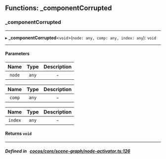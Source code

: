 ## Functions: _componentCorrupted

### _componentCorrupted


___
▸ **_componentCorrupted**<`void`\>(`node: any, comp: any, index: any`): `void`
___


#### Parameters

| Name | Type | Description |
| :------: | :------: | :------: |
| `node` | `any` | - |

| Name | Type | Description |
| :------: | :------: | :------: |
| `comp` | `any` | - |

| Name | Type | Description |
| :------: | :------: | :------: |
| `index` | `any` | - |


#### Returns `void` 
___


##### Defined in &nbsp;   [cocos/core/scene-graph/node-activator.ts:126](https://github.com/cocos-creator/engine/blob/c7bf6b8a9/cocos/core/scene-graph/node-activator.ts#L126)&nbsp;
